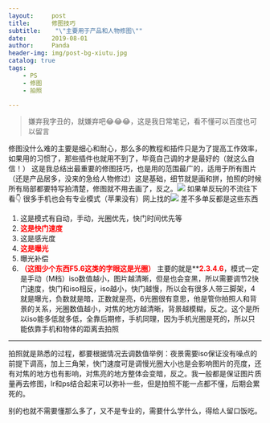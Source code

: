```yaml
---
layout:     post
title:      修图技巧
subtitle:    "\"主要用于产品和人物修图\""
date:       2019-08-01
author:     Panda
header-img: img/post-bg-xiutu.jpg
catalog: true
tags:
    - PS
    - 修图
    - 拍照

---
```

>嫌弃我字丑的，就嫌弃吧😂😂😂，这是我日常笔记，看不懂可以百度也可以留言

修图没什么难的主要是细心和耐心，那么多的教程和插件只是为了提高工作效率，如果用的习惯了，那些插件也就用不到了，毕竟自己调的才是最好的（就这么自信！）
这是我总结出最重要的修图技巧，也是用的范围最广的，适用于所有图片（还是产品居多，没来的急给人物修过）这是基础，细节就是画和拼，拍照的时候所有局部都要特写拍清楚，修图就不用去画了，反之。![](http://ww3.sinaimg.cn/large/006tNc79ly1g5k8mh25c9j30u0132nha.jpg) 
如果单反玩的不流往下看👇
很多手机也会有专业模式（苹果没有）网上找的![](http://ww1.sinaimg.cn/large/006tNc79ly1g5k9abx5g5j31c90u0tao.jpg)
差不多单反都是这些东西


1. 这是模式有自动，手动，光圈优先，快门时间优先等
2. **<font color="red"> 这是快门速度</font>**
3. 这是感光度
4. **<font color="red"> 这是曝光</font>**
5. 曝光补偿
6. **<font color="red"> （这图少个东西F5.6这类的字眼这是光圈）</font>**
主要的就是**<font color="red">**2.3.4.6**</font>，模式一定是手动（M档）iso数值越小，图片越清晰，但是也会变黑，所以需要调节2快门速度，快门和iso相反，iso越小，快门越慢，所以会有很多人带三脚架，4就是曝光，负数就是暗，正数就是亮，6光圈很有意思，他是管你拍照人和背景的关系，光圈数值越小，对焦的地方越清晰，背景越模糊，反之。这个是所以iso能多低就多低，全靠后期修，手机同理，因为手机光圈是死的，所以只能依靠手机和物体的距离去拍照

---

拍照就是熟悉的过程，都要根据情况去调数值举例：夜景需要iso保证没有噪点的前提下调高，加上三角架，快门速度可是调慢光圈大小也是会影响图片的亮度，还有对焦的地方也有影响，对焦亮的地方整体会变暗，反之。我一般都是保证图片质量再去修图，lr和ps结合起来可以弥补一些，但是拍照不能一点都不懂，后期会累死的。

别的也就不需要懂那么多了，又不是专业的，需要什么学什么，得给人留口饭吃。
